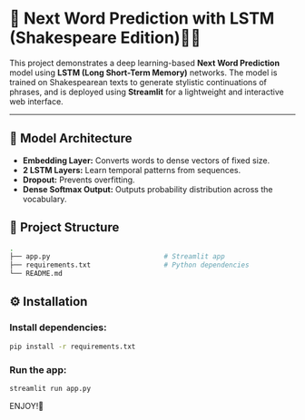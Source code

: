 # 📜 Next Word Prediction with LSTM (Shakespeare Edition)🧙‍♂️

This project demonstrates a deep learning-based **Next Word Prediction** model using **LSTM (Long Short-Term Memory)** networks. The model is trained on Shakespearean texts to generate stylistic continuations of phrases, and is deployed using **Streamlit** for a lightweight and interactive web interface.

---

## 🧠 Model Architecture

- **Embedding Layer:** Converts words to dense vectors of fixed size.
- **2 LSTM Layers:** Learn temporal patterns from sequences.
- **Dropout:** Prevents overfitting.
- **Dense Softmax Output:** Outputs probability distribution across the vocabulary.


## 📁 Project Structure
```bash
.
├── app.py                            # Streamlit app
├── requirements.txt                  # Python dependencies
└── README.md
```

## ⚙️ Installation

### Install dependencies:

```bash
pip install -r requirements.txt
```
### Run the app:

```bash
streamlit run app.py
```
ENJOY!🎉